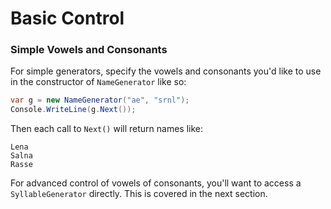 # Basic Control

### Simple Vowels and Consonants

For simple generators, specify the vowels and consonants you'd like to use in the constructor of `NameGenerator` like so:

```csharp
var g = new NameGenerator("ae", "srnl");
Console.WriteLine(g.Next());
```

Then each call to `Next()` will return names like:

```
Lena
Salna
Rasse
```

For advanced control of vowels of consonants, you'll want to access a `SyllableGenerator` directly. This is covered in the next section.
